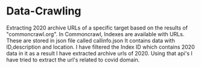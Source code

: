 # Data-Crawling
Extracting 2020 archive URLs of a specific target based on the results of "commoncrawl.org". 
In Commoncrawl, Indexes are available with URLs. These are stored in json file called callinfo.json
It contains data with ID,description and location.
I have filtered the Index ID which contains 2020 data in it as a result I have extracted archive urls of 2020.
Using that api's I have tried to extract the url's related to covid domain. 
